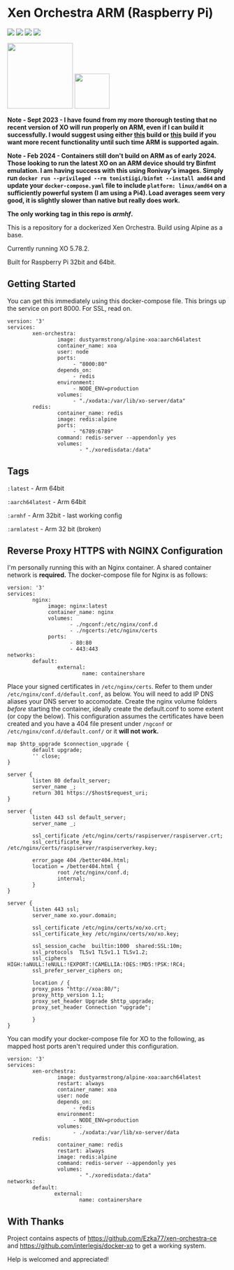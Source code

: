 # Xen Orchestra ARM (Raspberry Pi)

[![](https://img.shields.io/badge/xen--orchestra-master-green.svg)](https://xen-orchestra.com) ![](https://img.shields.io/docker/image-size/dustyarmstrong/alpine-xoa) ![](https://img.shields.io/badge/Alpine%20version-3.18-green.svg) ![](https://img.shields.io/badge/XO%20version-5.85-red.svg)

<img src="http://i.imgur.com/tRffA5y.png" width="150"> <img src="https://i.imgur.com/06fRgbd.png" width="80">

**Note - Sept 2023 - I have found from my more thorough testing that no recent version of XO will run properly on ARM, even if I can build it successfully. I would suggest using either [this](https://hub.docker.com/layers/ronivay/xen-orchestra/5.102.3/images/sha256-6a0452350e8b0be2a549fca604bd4778ebe8961caf08693eb30e42f2ebddbf98?context=explore) build or [this](https://hub.docker.com/layers/ezka77/xen-orchestra-ce/5.100/images/sha256-fbb8af8657efaf18dfeb96ed901ff77bc77b12c42ffa29ee354d73ae0905b8d1?context=explore) build if you want more recent functionality until such time ARM is supported again.**

**Note - Feb 2024 - Containers still don't build on ARM as of early 2024. Those looking to run the latest XO on an ARM device should try Binfmt emulation. I am having success with this using Ronivay's images. Simply run `docker run --privileged --rm tonistiigi/binfmt --install amd64` and update your `docker-compose.yaml` file to include `platform: linux/amd64` on a sufficiently powerful system (I am using a Pi4). Load averages seem very good, it is slightly slower than native but really does work.**

**The only working tag in this repo is _armhf_.**

This is a repository for a dockerized Xen Orchestra. Build using Alpine as a base. 

Currently running XO 5.78.2. 

Built for Raspberry Pi 32bit and 64bit. 

## Getting Started

You can get this immediately using this docker-compose file. This brings up the service on port 8000. For SSL, read on.

```
version: '3'
services:
        xen-orchestra:
                image: dustyarmstrong/alpine-xoa:aarch64latest
                container_name: xoa
                user: node
                ports:
                     - "8000:80"
                depends_on:
                     - redis
                environment:
                     - NODE_ENV=production
                volumes:
                     - "./xodata:/var/lib/xo-server/data"
        redis:
                container_name: redis
                image: redis:alpine
                ports:
                     - "6789:6789"
                command: redis-server --appendonly yes
                volumes:
                       - "./xoredisdata:/data"
```

## Tags

`:latest` - Arm 64bit

`:aarch64latest` - Arm 64bit

`:armhf` - Arm 32bit - last working config

`:armlatest` - Arm 32 bit (broken)

## Reverse Proxy HTTPS with NGINX Configuration

I'm personally running this with an Nginx container. A shared container network is **required.** The docker-compose file for Nginx is as follows:

```
version: '3'
services:
        nginx:
             image: nginx:latest
             container_name: nginx
             volumes:
                    - ./ngconf:/etc/nginx/conf.d
                    - ./ngcerts:/etc/nginx/certs
             ports:
                    - 80:80
                    - 443:443
networks:
        default:
                external:
                        name: containershare
```

Place your signed certificates in `/etc/nginx/certs`. Refer to them under `/etc/nginx/conf.d/default.conf`, as below. You will need to add IP DNS aliases your DNS server to accomodate. Create the nginx volume folders _before_ starting the container, ideally create the default.conf to some extent (or copy the below). This configuration assumes the certificates have been created and you have a 404 file present under `/ngconf` or `/etc/nginx/conf.d/default.conf/` or it **will not work.**

```
map $http_upgrade $connection_upgrade {
        default upgrade;
        '' close;
}

server {
        listen 80 default_server;
        server_name _;
        return 301 https://$host$request_uri;
}

server {
        listen 443 ssl default_server;
        server_name _;

        ssl_certificate /etc/nginx/certs/raspiserver/raspiserver.crt;
        ssl_certificate_key /etc/nginx/certs/raspiserver/raspiserverkey.key;

        error_page 404 /better404.html;
        location = /better404.html {
                root /etc/nginx/conf.d;
                internal;
        }
}

server {
        listen 443 ssl;
        server_name xo.your.domain;

        ssl_certificate /etc/nginx/certs/xo/xo.crt;
        ssl_certificate_key /etc/nginx/certs/xo/xo.key;

        ssl_session_cache  builtin:1000  shared:SSL:10m;
        ssl_protocols  TLSv1 TLSv1.1 TLSv1.2;
        ssl_ciphers HIGH:!aNULL:!eNULL:!EXPORT:!CAMELLIA:!DES:!MD5:!PSK:!RC4;
        ssl_prefer_server_ciphers on;

        location / {
        proxy_pass "http://xoa:80/";
        proxy_http_version 1.1;
        proxy_set_header Upgrade $http_upgrade;
        proxy_set_header Connection "upgrade";

        }
}
```

You can modify your docker-compose file for XO to the following, as mapped host ports aren't required under this configuration.

```
version: '3'
services:
        xen-orchestra:
                image: dustyarmstrong/alpine-xoa:aarch64latest
                restart: always
                container_name: xoa
                user: node
                depends_on:
                     - redis
                environment:
                     - NODE_ENV=production
                volumes:
                     - ./xodata:/var/lib/xo-server/data
        redis:
                container_name: redis
                restart: always
                image: redis:alpine
                command: redis-server --appendonly yes
                volumes:
                       - "./xoredisdata:/data"
networks:
        default:
               external:
                       name: containershare
```

## With Thanks

Project contains aspects of https://github.com/Ezka77/xen-orchestra-ce and https://github.com/interlegis/docker-xo to get a working system.

Help is welcomed and appreciated!
